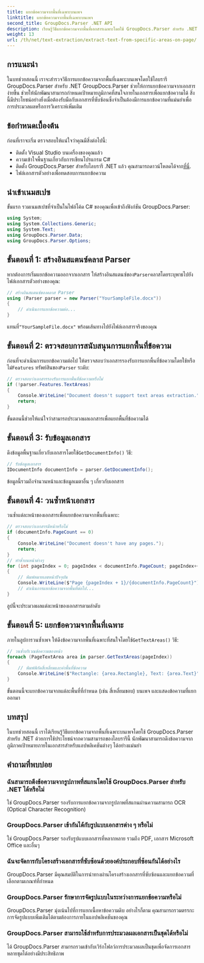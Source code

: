 ```yaml
---
title: แยกข้อความจากพื้นที่เฉพาะบนเพจ
linktitle: แยกข้อความจากพื้นที่เฉพาะบนเพจ
second_title: GroupDocs.Parser .NET API
description: เรียนรู้วิธีแยกข้อความจากพื้นที่เอกสารเฉพาะโดยใช้ GroupDocs.Parser สำหรับ .NET การแยกข้อความที่ตรงเป้าหมายและแม่นยำสำหรับแอปพลิเคชันของคุณ
weight: 13
url: /th/net/text-extraction/extract-text-from-specific-areas-on-page/
---
```

## การแนะนำ
ในบทช่วยสอนนี้ เราจะสำรวจวิธีการแยกข้อความจากพื้นที่เฉพาะบนเพจโดยใช้ไลบรารี GroupDocs.Parser สำหรับ .NET GroupDocs.Parser ช่วยให้การแยกข้อความจากเอกสารง่ายขึ้น ช่วยให้นักพัฒนาสามารถกำหนดเป้าหมายภูมิภาคที่สนใจภายในเอกสารเพื่อแยกข้อความได้ สิ่งนี้มีประโยชน์อย่างยิ่งเมื่อต้องรับมือกับเอกสารที่ซับซ้อนซึ่งจำเป็นต้องมีการแยกข้อความที่แม่นยำเพื่อการประมวลผลหรือการวิเคราะห์เพิ่มเติม
## ข้อกำหนดเบื้องต้น
ก่อนที่เราจะเริ่ม ตรวจสอบให้แน่ใจว่าคุณมีสิ่งต่อไปนี้:
- ติดตั้ง Visual Studio บนเครื่องของคุณแล้ว
- ความเข้าใจพื้นฐานเกี่ยวกับการเขียนโปรแกรม C#
- ติดตั้ง GroupDocs.Parser สำหรับไลบรารี .NET แล้ว คุณสามารถดาวน์โหลดได้จาก[ที่นี่](https://releases.groupdocs.com/parser/net/).
- ไฟล์เอกสารตัวอย่างเพื่อทดสอบการแยกข้อความ
## นำเข้าเนมสเปซ
ขั้นแรก รวมเนมสเปซที่จำเป็นในไฟล์โค้ด C# ของคุณเพื่อเข้าถึงฟังก์ชัน GroupDocs.Parser:
```csharp
using System;
using System.Collections.Generic;
using System.Text;
using GroupDocs.Parser.Data;
using GroupDocs.Parser.Options;
```
## ขั้นตอนที่ 1: สร้างอินสแตนซ์คลาส Parser
 หากต้องการเริ่มแยกข้อความออกจากเอกสาร ให้สร้างอินสแตนซ์ของ`Parser`คลาสโดยระบุพาธไปยังไฟล์เอกสารตัวอย่างของคุณ:
```csharp
// สร้างอินสแตนซ์ของคลาส Parser
using (Parser parser = new Parser("YourSampleFile.docx"))
{
    // ดำเนินการแยกข้อความต่อ...
}
```
 แทนที่`"YourSampleFile.docx"` พร้อมเส้นทางไปยังไฟล์เอกสารจริงของคุณ
## ขั้นตอนที่ 2: ตรวจสอบการสนับสนุนการแยกพื้นที่ข้อความ
 ก่อนที่จะดำเนินการแยกข้อความต่อไป ให้ตรวจสอบว่าเอกสารรองรับการแยกพื้นที่ข้อความโดยใช้หรือไม่`Features` ทรัพย์สินของ`Parser` ระดับ:
```csharp
// ตรวจสอบว่าเอกสารรองรับการแยกพื้นที่ข้อความหรือไม่
if (!parser.Features.TextAreas)
{
    Console.WriteLine("Document doesn't support text areas extraction.");
    return;
}
```
ขั้นตอนนี้ช่วยให้แน่ใจว่าสามารถประมวลผลเอกสารเพื่อแยกพื้นที่ข้อความได้
## ขั้นตอนที่ 3: รับข้อมูลเอกสาร
 ดึงข้อมูลพื้นฐานเกี่ยวกับเอกสารโดยใช้`GetDocumentInfo()` วิธี:
```csharp
// รับข้อมูลเอกสาร
IDocumentInfo documentInfo = parser.GetDocumentInfo();
```
ข้อมูลนี้รวมถึงจำนวนหน้าและข้อมูลเมตาอื่น ๆ เกี่ยวกับเอกสาร
## ขั้นตอนที่ 4: วนซ้ำหน้าเอกสาร
วนซ้ำแต่ละหน้าของเอกสารเพื่อแยกข้อความจากพื้นที่เฉพาะ:
```csharp
// ตรวจสอบว่าเอกสารมีหน้าหรือไม่
if (documentInfo.PageCount == 0)
{
    Console.WriteLine("Document doesn't have any pages.");
    return;
}
// ทำซ้ำบนหน้าต่างๆ
for (int pageIndex = 0; pageIndex < documentInfo.PageCount; pageIndex++)
{
    // พิมพ์หมายเลขหน้าปัจจุบัน
    Console.WriteLine($"Page {pageIndex + 1}/{documentInfo.PageCount}");
    // ดำเนินการแยกข้อความจากพื้นที่ต่อไป...
}
```
ลูปนี้จะประมวลผลแต่ละหน้าของเอกสารตามลำดับ
## ขั้นตอนที่ 5: แยกข้อความจากพื้นที่เฉพาะ
ภายในลูปการวนซ้ำเพจ ให้ดึงข้อความจากพื้นที่เฉพาะที่สนใจโดยใช้`GetTextAreas()` วิธี:
```csharp
// วนซ้ำบริเวณข้อความของหน้า
foreach (PageTextArea area in parser.GetTextAreas(pageIndex))
{
    // พิมพ์พิกัดสี่เหลี่ยมและค่าพื้นที่ข้อความ
    Console.WriteLine($"Rectangle: {area.Rectangle}, Text: {area.Text}");
}
```
ขั้นตอนนี้จะแยกข้อความจากแต่ละพื้นที่ที่กำหนด (เช่น สี่เหลี่ยมขอบ) บนเพจ และแสดงข้อความที่แยกออกมา
## บทสรุป
ในบทช่วยสอนนี้ เราได้เรียนรู้วิธีแยกข้อความจากพื้นที่เฉพาะบนเพจโดยใช้ GroupDocs.Parser สำหรับ .NET ด้วยการใช้ประโยชน์จากความสามารถของไลบรารีนี้ นักพัฒนาสามารถดึงข้อความจากภูมิภาคเป้าหมายภายในเอกสารสำหรับแอปพลิเคชันต่างๆ ได้อย่างแม่นยำ

## คำถามที่พบบ่อย
### ฉันสามารถดึงข้อความจากรูปภาพที่สแกนโดยใช้ GroupDocs.Parser สำหรับ .NET ได้หรือไม่
ใช่ GroupDocs.Parser รองรับการแยกข้อความจากรูปภาพที่สแกนผ่านความสามารถ OCR (Optical Character Recognition)
### GroupDocs.Parser เข้ากันได้กับรูปแบบเอกสารต่าง ๆ หรือไม่
ใช่ GroupDocs.Parser รองรับรูปแบบเอกสารที่หลากหลาย รวมถึง PDF, เอกสาร Microsoft Office และอื่นๆ
### ฉันจะจัดการกับโครงสร้างเอกสารที่ซับซ้อนด้วยองค์ประกอบที่ซ้อนกันได้อย่างไร
GroupDocs.Parser มีคุณสมบัติในการนำทางผ่านโครงสร้างเอกสารที่ซับซ้อนและแยกข้อความที่เลือกตามเกณฑ์ที่กำหนด
### GroupDocs.Parser รักษาการจัดรูปแบบในระหว่างการแยกข้อความหรือไม่
GroupDocs.Parser มุ่งเน้นไปที่การแยกเนื้อหาข้อความดิบ อย่างไรก็ตาม คุณสามารถรวมตรรกะการจัดรูปแบบเพิ่มเติมได้ตามต้องการภายในแอปพลิเคชันของคุณ
### GroupDocs.Parser สามารถใช้สำหรับการประมวลผลเอกสารเป็นชุดได้หรือไม่
ได้ GroupDocs.Parser สามารถรวมเข้ากับเวิร์กโฟลว์การประมวลผลเป็นชุดเพื่อจัดการเอกสารหลายชุดได้อย่างมีประสิทธิภาพ